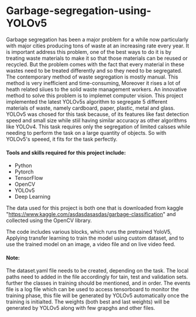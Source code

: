 # Garbage-segregation-using-YOLOv5
Garbage segregation has been a major problem for a while now particularly with major cities producing tons of waste at an increasing rate every year. It is important address this problem, one of  the best ways to do it is by treating waste materials to make it so that those materials can be reused or recycled. But the problem comes with the fact that every material in these wastes need to be treated differently and so they need to be segregated. The contemporary method of waste segregation is mostly manual. This method is very inefficient and time-consuming, Moreover it rises a lot of heath related siiues to the solid waste management workers. An innovative method to solve this problem is to implemet computer vision. This project implemented the latest YOLOv5s algorithm to segregate 5 different materials of waste, namely cardboard, paper, plastic, metal and glass. YOLOv5 was chosed for this task because, of its features like fast detection speed and small size while stiil having similar accuracy as other algorithms like YOLOv4. This task requires only the segregation of limited calsses while needing to perform the task on a large quantity of objects. So with YOLOv5's speeed, it fits for the task perfectly.

#### Tools and skills required for this project include:
- Python
- Pytorch
- TensorFlow
- OpenCV
- YOLOv5
- Deep Learning

The data used for this project is both one that is downloaded from kaggle "https://www.kaggle.com/asdasdasasdas/garbage-classification" and collected using the OpenCV library.

The code includes various blocks, which runs the pretrained YoloV5, Applying transfer learning to train the model using custom dataset, and to use the trained model on an image, a video file and on live video feed.

#### Note:
The dataset.yaml file needs to be created, depending on the task. The local paths need to added in the file accordingly for tain, test and validation sets. further the classes in training should be mentioned, and in order. The events file is a log file which can be used to access tensorboard to monitor the training phase, this file will be generated by YOLOv5 automatically once the training is initialted. The weights (both best and last weights) will be generated by YOLOv5 along with few grapghs and other files.
